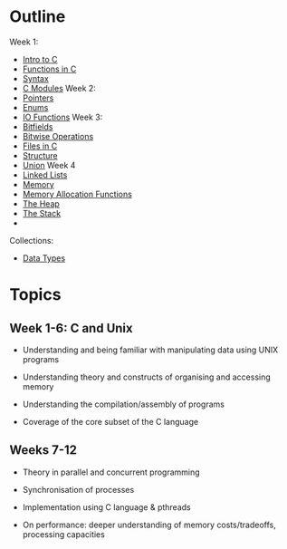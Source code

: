 # Outline
Week 1:
- [Intro to C](Intro%20to%20C.md)
- [Functions in C](Functions%20in%20C.md)
- [Syntax](Syntax.md)
- [C Modules](C%20Modules.md)
Week 2:
- [Pointers](Pointers.md)
- [Enums](Enums.md)
- [IO Functions](IO%20Functions.md) 
Week 3:
- [Bitfields](Bitfields.md)
- [Bitwise Operations](Bitwise%20Operations.md)
- [Files in C](Files%20in%20C.md)
- [Structure](Structure.md)
- [Union](Union.md)
Week 4
- [Linked Lists](Linked%20Lists.md)
- [Memory](Memory.md)
- [Memory Allocation Functions](Memory%20Allocation%20Functions.md)
- [The Heap](The%20Heap.md)
- [The Stack](The%20Stack.md)
- 

Collections:
- [Data Types](Data%20Types.md)

# Topics
## Week 1-6: C and Unix
- Understanding and being familiar with manipulating data using UNIX programs

- Understanding theory and constructs of organising and accessing memory

- Understanding the compilation/assembly of programs

- Coverage of the core subset of the C language

## Weeks 7-12
- Theory in parallel and concurrent programming

- Synchronisation of processes

- Implementation using C language & pthreads

- On performance: deeper understanding of memory costs/tradeoffs, processing capacities